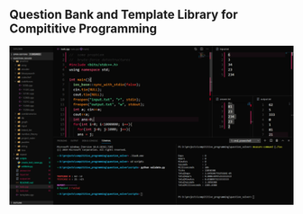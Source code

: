 ## Question Bank and Template Library for Compititive Programming

![img](./scripts/img/zenmode.png)



